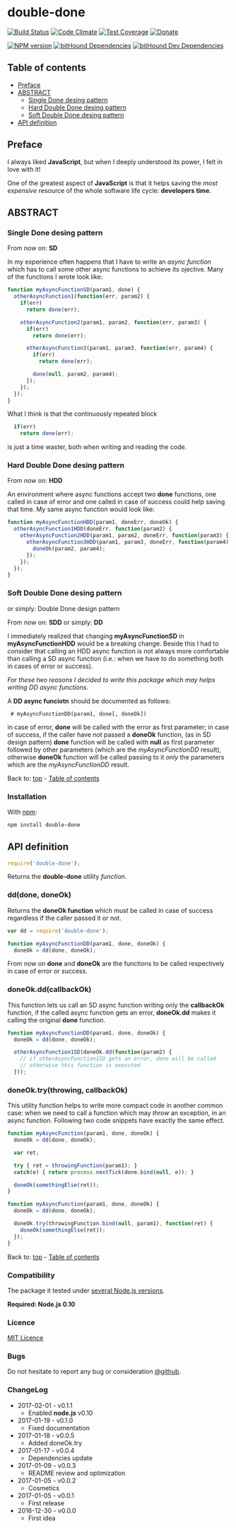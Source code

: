 # double-done

[![Build Status](https://travis-ci.org/iccicci/double-done.png)](https://travis-ci.org/iccicci/double-done)
[![Code Climate](https://codeclimate.com/github/iccicci/double-done/badges/gpa.svg)](https://codeclimate.com/github/iccicci/double-done)
[![Test Coverage](https://codeclimate.com/github/iccicci/double-done/badges/coverage.svg)](https://codeclimate.com/github/iccicci/double-done/coverage)
[![Donate](http://img.shields.io/bitcoin/donate.png?color=blue)](https://www.coinbase.com/cicci)

[![NPM version](https://badge.fury.io/js/double-done.svg)](https://www.npmjs.com/package/double-done)
[![bitHound Dependencies](https://www.bithound.io/github/iccicci/double-done/badges/dependencies.svg)](https://www.bithound.io/github/iccicci/double-done/master/dependencies/npm)
[![bitHound Dev Dependencies](https://www.bithound.io/github/iccicci/double-done/badges/devDependencies.svg)](https://www.bithound.io/github/iccicci/double-done/master/dependencies/npm)

## Table of contents

* [Preface](#preface)
* [ABSTRACT](#abstract)
  * [Single Done desing pattern](#single-done-desing-pattern)
  * [Hard Double Done desing pattern](#hard-double-done-desing-pattern)
  * [Soft Double Done desing pattern](#soft-double-done-desing-pattern)
* [API definition](#api-definition)

## Preface

I always liked __JavaScript__, but when I deeply understood its power, I felt in love with it!

One of the greatest aspect of __JavaScript__ is that it helps saving the _most
expensive_ resource of the whole software life cycle: __developers time__.

## ABSTRACT

### Single Done desing pattern

From now on: __SD__

In my experience often happens that I have to write an _async function_ which has to call some other async functions
to achieve its ojective. Many of the functions I wrote look like:

```javascript
function myAsyncFunctionSD(param1, done) {
  otherAsyncFunction1(function(err, param2) {
    if(err)
      return done(err);

    otherAsyncFunction2(param1, param2, function(err, param3) {
      if(err)
        return done(err);

      otherAsyncFunction3(param1, param3, function(err, param4) {
        if(err)
          return done(err);

        done(null, param2, param4);
      });
    });
  });
}
```

What I think is that the continuously repeated block

```javascript
  if(err)
    return done(err);
```

is just a time waster, both when writing and reading the code.

### Hard Double Done desing pattern

From now on: __HDD__

An environment where async functions accept two __done__ functions, one called in case of error and one called in case
of success could help saving that time. My same async function would look like:

```javascript
function myAsyncFunctionHDD(param1, doneErr, doneOk) {
  otherAsyncFunction1HDD(doneErr, function(param2) {
    otherAsyncFunction2HDD(param1, param2, doneErr, function(param3) {
      otherAsyncFunction3HDD(param1, param3, doneErr, function(param4) {
        doneOk(param2, param4);
      });
    });
  });
}
```

### Soft Double Done desing pattern

or simply: Double Done design pattern

From now on: __SDD__ or simply: __DD__

I immediately realized that changing __myAsyncFunctionSD__ in __myAsyncFunctionHDD__ would be a breaking change. Beside
this I had to consider that calling an HDD async function is not always more comfortable than calling a SD
async function (i.e.: when we have to do something both in cases of error or success).

_For these two reasons I decided to write this package which may helps writing DD async functions_.

A __DD async funciotn__ should be documented as follows:

```
 # myAsyncFunctionDD(param1, done[, doneOk])
```

in case of error, __done__ will be called with the error as first parameter; in case of success, if the caller have not
passed a __doneOk__ function, (as in SD design pattern) __done__ function will be called with __null__ as first
parameter followed by other parameters (which are the _myAsyncFunctionDD_ result), otherwise __doneOk__ function will
be called passing to it _only_ the parameters which are the _myAsyncFunctionDD_ result.

Back to: [top](#) - [Table of contents](#table-of-contents)

### Installation

With [npm](https://www.npmjs.com/package/double-done):
```sh
npm install double-done
```

## API definition

```javascript
require('double-done');
```

Returns the __double-done__ utility _function_.

### dd(done, doneOk)

Returns the __doneOk function__ which must be called in case of success regardless if the caller passed it or not.

```javascript
var dd = require('double-done');

function myAsyncFunctionDD(param1, done, doneOk) {
  doneOk = dd(done, doneOk);
```

From now on __done__ and __doneOk__ are the functions to be called respectively in case of error or success.

### doneOk.dd(callbackOk)

This function lets us call an SD async function writing only the __callbackOk__ function, if the called async function
gets an error, __doneOk.dd__ makes it calling the original __done__ function.

```javascript
function myAsyncFunctionDD(param1, done, doneOk) {
  doneOk = dd(done, doneOk);

  otherAsyncFunction1SD(doneOk.dd(function(param2) {
    // if otherAsyncFunction1SD gets an error, done will be called
    // otherwise this function is executed 
  }));
```

### doneOk.try(throwing, callbackOk)

This utility function helps to write more compact code in another common case: when we need to call a function which
may _throw_ an exception, in an async function. Following two code snippets have exactly the same effect.

```javascript
function myAsyncFunction(param1, done, doneOk) {
  doneOk = dd(done, doneOk);

  var ret;

  try { ret = throwingFunction(param1); }
  catch(e) { return process.nextTick(done.bind(null, e)); }

  doneOk(somethingElse(ret));
}
```

```javascript
function myAsyncFunction(param1, done, doneOk) {
  doneOk = dd(done, doneOk);

  doneOk.try(throwingFunction.bind(null, param1), function(ret) {
    doneOk(somethingElse(ret));
  });
}
```

Back to: [top](#) - [Table of contents](#table-of-contents)

### Compatibility

The package it tested under [several Node.js versions](https://travis-ci.org/iccicci/double-done).

__Required: Node.js 0.10__

### Licence

[MIT Licence](https://github.com/iccicci/double-done/blob/master/LICENSE)

### Bugs

Do not hesitate to report any bug or consideration [@github](https://github.com/iccicci/double-done/issues).

### ChangeLog

* 2017-02-01 - v0.1.1
  * Enabled __node.js__ v0.10
* 2017-01-19 - v0.1.0
  * Fixed documentation
* 2017-01-18 - v0.0.5
  * Added doneOk.try
* 2017-01-17 - v0.0.4
  * Dependencies update
* 2017-01-09 - v0.0.3
  * README review and optimization
* 2017-01-05 - v0.0.2
  * Cosmetics
* 2017-01-05 - v0.0.1
  * First release
* 2016-12-30 - v0.0.0
  * First idea
